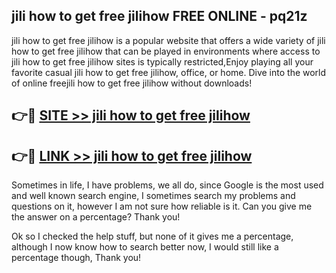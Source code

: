 ## jili how to get free jilihow FREE ONLINE - pq21z

jili how to get free jilihow is a popular website that offers a wide variety of jili how to get free jilihow that can be played in environments where access to jili how to get free jilihow sites is typically restricted,Enjoy playing all your favorite casual jili how to get free jilihow, office, or home. Dive into the world of online freejili how to get free jilihow without downloads!

## 👉🔴 [SITE >> jili how to get free jilihow](http://news.freeplayer.one?title=jili_how_to_get_free_jilihow&ref=FRRE)

## 👉🔴 [LINK >> jili how to get free jilihow](http://news.freeplayer.one?title=jili_how_to_get_free_jilihow&ref=FREE)

Sometimes in life, I have problems, we all do, since Google is the most used and well known search engine, I sometimes search my problems and questions on it, however I am not sure how reliable is it. Can you give me the answer on a percentage? Thank you!

Ok so I checked the help stuff, but none of it gives me a percentage, although I now know how to search better now, I would still like a percentage though, Thank you!